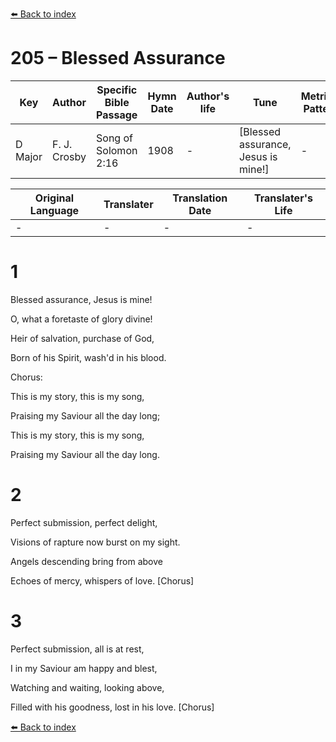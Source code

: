 [⬅️ Back to index](../README.md)

# 205 – Blessed Assurance

Key | Author   | Specific Bible Passage     |Hymn Date |Author's life |Tune |Metrical Pattern   |Composer/Source
-- | --------- | ---------------------------|----------|--------------|-----|-------------------|-------------  
D Major |F. J. Crosby |Song of Solomon 2:16 |1908 |- |[Blessed assurance, Jesus is mine!] |- |Mrs. Jos. F. Knapp

Original Language | Translater | Translation Date   | Translater's Life  
----------------- | --------- | --------------------|-------------     
\- |- |- |-




# 1

Blessed assurance, Jesus is mine!

O, what a foretaste of glory divine!

Heir of salvation, purchase of God,

Born of his Spirit, wash'd in his blood.



Chorus:

This is my story, this is my song,

Praising my Saviour all the day long;

This is my story, this is my song,

Praising my Saviour all the day long.



# 2

Perfect submission, perfect delight,

Visions of rapture now burst on my sight.

Angels descending bring from above

Echoes of mercy, whispers of love.  [Chorus]



# 3

Perfect submission, all is at rest,

I in my Saviour am happy and blest,

Watching and waiting, looking above,

Filled with his goodness, lost in his love.  [Chorus]

[⬅️ Back to index](../README.md)
